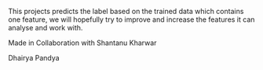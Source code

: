 This projects predicts the label based on the trained data which contains one feature, we will hopefully try to improve and increase the features it can analyse and work with.

Made in Collaboration with Shantanu Kharwar

Dhairya Pandya